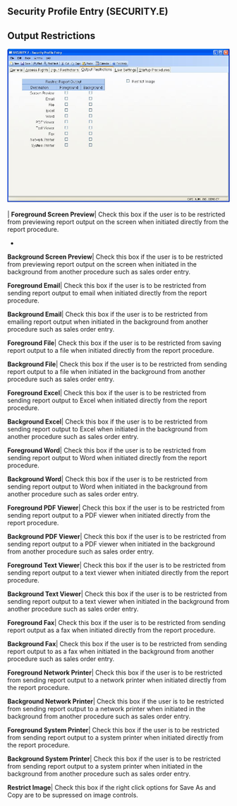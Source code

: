 ## Security Profile Entry (SECURITY.E)
<PageHeader />

## Output Restrictions

![](./SECURITY-E-4.jpg)

| **Foreground Screen Preview**|  Check this box if the user is to be
restricted from previewing report output on the screen when initiated directly
from the report procedure.

-  
**Background Screen Preview**|  Check this box if the user is to be restricted
from previewing report output on the screen when initiated in the background
from another procedure such as sales order entry.

**Foreground Email**|  Check this box if the user is to be restricted from
sending report output to email when initiated directly from the report
procedure.

**Background Email**|  Check this box if the user is to be restricted from
emailing report output when initiated in the background from another procedure
such as sales order entry.

**Foreground File**|  Check this box if the user is to be restricted from
saving report output to a file when initiated directly from the report
procedure.

**Background File**|  Check this box if the user is to be restricted from
sending report output to a file when initiated in the background from another
procedure such as sales order entry.

**Foreground Excel**|  Check this box if the user is to be restricted from
sending report output to Excel when initiated directly from the report
procedure.

**Background Excel**|  Check this box if the user is to be restricted from
sending report output to Excel when initiated in the background from another
procedure such as sales order entry.

**Foreground Word**|  Check this box if the user is to be restricted from
sending report output to Word when initiated directly from the report
procedure.

**Background Word**|  Check this box if the user is to be restricted from
sending report output to Word when initiated in the background from another
procedure such as sales order entry.

**Foreground PDF Viewer**|  Check this box if the user is to be restricted
from sending report output to a PDF viewer when initiated directly from the
report procedure.

**Background PDF Viewer**|  Check this box if the user is to be restricted
from sending report output to a PDF viewer when initiated in the background
from another procedure such as sales order entry.

**Foreground Text Viewer**|  Check this box if the user is to be restricted
from sending report output to a text viewer when initiated directly from the
report procedure.

**Background Text Viewer**|  Check this box if the user is to be restricted
from sending report output to a text viewer when initiated in the background
from another procedure such as sales order entry.

**Foreground Fax**|  Check this box if the user is to be restricted from
sending report output as a fax when initiated directly from the report
procedure.

**Background Fax**|  Check this box if the user is to be restricted from
sending report output to as a fax when initiated in the background from
another procedure such as sales order entry.

**Foreground Network Printer**|  Check this box if the user is to be
restricted from sending report output to a network printer when initiated
directly from the report procedure.

**Background Network Printer**|  Check this box if the user is to be
restricted from sending report output to a network printer when initiated in
the background from another procedure such as sales order entry.

**Foreground System Printer**|  Check this box if the user is to be restricted
from sending report output to a system printer when initiated directly from
the report procedure.

**Background System Printer**|  Check this box if the user is to be restricted
from sending report output to a system printer when initiated in the
background from another procedure such as sales order entry.

**Restrict Image**|  Check this box if the right click options for Save As and
Copy are to be supressed on image controls.


<badge text= "Version 8.10.57 " vertical="middle" />

<PageFooter />
